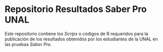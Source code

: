 # Repositorio Resultados Saber Pro UNAL

Este repositorio contiene los *Scrips* o códigos de R requeridos para la publicación de los resultados obtenidos por los estudiantes de la UNAL en las pruebas *Saber Pro*.
